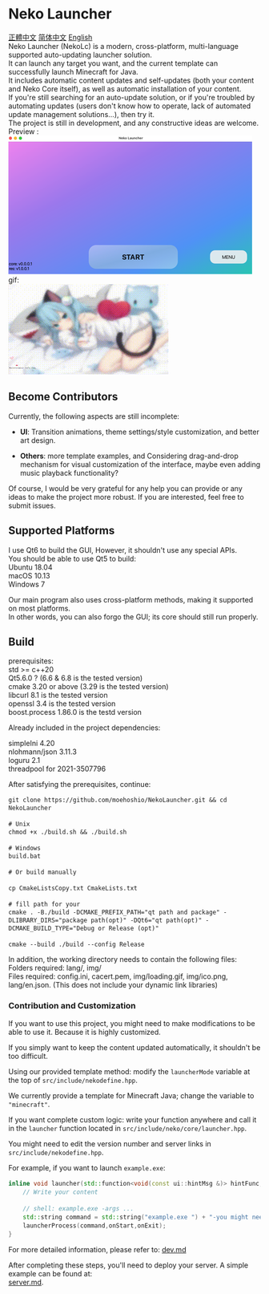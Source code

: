# Neko Launcher

[正體中文](readme_zh_hant.md) [简体中文](readme_zh_hans.nd) [English](readme.md)  
Neko Launcher (NekoLc) is a modern, cross-platform, multi-language supported auto-updating launcher solution.  
It can launch any target you want, and the current template can successfully launch Minecraft for Java.  
It includes automatic content updates and self-updates (both your content and Neko Core itself), as well as automatic installation of your content.  
If you're still searching for an auto-update solution, or if you're troubled by automating updates (users don't know how to operate, lack of automated update management solutions...), then try it.  
The project is still in development, and any constructive ideas are welcome.  
Preview :  
![img](resource/img/img1.png)  
gif:  
![img2](resource/img/img2.gif)  

## Become Contributors

Currently, the following aspects are still incomplete:

- **UI**: Transition animations, theme settings/style customization, and better art design.

- **Others**: more template examples, and Considering drag-and-drop mechanism for visual customization of the interface, maybe even adding music playback functionality?

Of course, I would be very grateful for any help you can provide or any ideas to make the project more robust. If you are interested, feel free to submit issues.

## Supported Platforms

I use Qt6 to build the GUI, However, it shouldn't use any special APIs.  
You should be able to use Qt5 to build:  
Ubuntu 18.04  
macOS 10.13  
Windows 7  

Our main program also uses cross-platform methods, making it supported on most platforms.  
In other words, you can also forgo the GUI; its core should still run properly.

## Build

prerequisites:  
std >= c++20  
Qt5.6.0 ? (6.6 & 6.8 is the tested version)  
cmake 3.20 or above (3.29 is the tested version)  
libcurl 8.1 is the tested version  
openssl 3.4 is the tested version  
boost.process 1.86.0 is the testd version  

Already included in the project dependencies:  

simpleIni 4.20  
nlohmann/json 3.11.3  
loguru 2.1  
threadpool for 2021-3507796

After satisfying the prerequisites, continue:

```shell
git clone https://github.com/moehoshio/NekoLauncher.git && cd NekoLauncher

# Unix
chmod +x ./build.sh && ./build.sh

# Windows
build.bat

# Or build manually

cp CmakeListsCopy.txt CmakeLists.txt

# fill path for your
cmake . -B./build -DCMAKE_PREFIX_PATH="qt path and package" -DLIBRARY_DIRS="package path(opt)" -DQt6="qt path(opt)" -DCMAKE_BUILD_TYPE="Debug or Release (opt)"

cmake --build ./build --config Release
```

In addition, the working directory needs to contain the following files:  
Folders required: lang/, img/  
Files required: config.ini, cacert.pem, img/loading.gif, img/ico.png, lang/en.json. (This does not include your dynamic link libraries)

### Contribution and Customization

If you want to use this project, you might need to make modifications to be able to use it. Because it is highly customized.  

If you simply want to keep the content updated automatically, it shouldn't be too difficult.

Using our provided template method: modify the `launcherMode` variable at the top of `src/include/nekodefine.hpp`.  

We currently provide a template for Minecraft Java; change the variable to `"minecraft"`.  

If you want complete custom logic: write your function anywhere and call it in the `launcher` function located in `src/include/neko/core/launcher.hpp`.  

You might need to edit the version number and server links in `src/include/nekodefine.hpp`.  

For example, if you want to launch `example.exe`:  

```cpp
inline void launcher(std::function<void(const ui::hintMsg &)> hintFunc,std::function<void()> onStart, std::function<void(int)> onExit) {
    // Write your content

    // shell: example.exe -args ...
    std::string command = std::string("example.exe ") + "-you might need some parameters " + "args...";
    launcherProcess(command,onStart,onExit);
}
```

For more detailed information, please refer to:
[dev.md](doc/dev.md)

After completing these steps, you'll need to deploy your server. A simple example can be found at:  
[server.md](doc/server.md).
